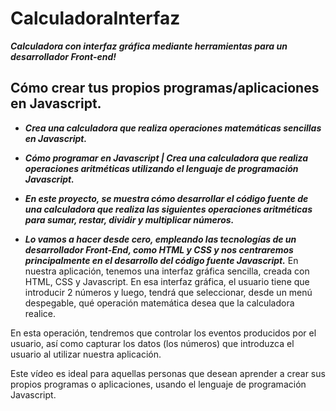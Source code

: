 # CalculadoraInterfaz
**_Calculadora con interfaz gráfica mediante herramientas para un desarrollador Front-end!_**

## Cómo crear tus propios programas/aplicaciones en Javascript. 
- **_Crea una calculadora que realiza operaciones matemáticas sencillas en Javascript._**
- **_Cómo programar en Javascript | Crea una calculadora que realiza operaciones aritméticas utilizando el lenguaje de programación Javascript._**

- **_En este proyecto, se muestra cómo desarrollar el código fuente de una calculadora que realiza las siguientes operaciones aritméticas para sumar, restar, dividir y multiplicar números._**
- **_Lo vamos a hacer desde cero, empleando las tecnologías de un desarrollador Front-End, como HTML y CSS y nos centraremos principalmente en el desarrollo del código fuente Javascript._**
En nuestra aplicación, tenemos una interfaz gráfica sencilla, creada con HTML, CSS y Javascript. En esa interfaz gráfica, el usuario tiene que introducir 2 números y luego, tendrá que seleccionar, desde un menú despegable, qué operación matemática desea que la calculadora realice. 

En esta operación, tendremos que controlar los eventos producidos por el usuario, así como capturar los datos (los números) que introduzca el usuario al utilizar nuestra aplicación. 

Este vídeo es ideal para aquellas personas que desean aprender a crear sus propios programas o aplicaciones, usando el lenguaje de programación Javascript. 
